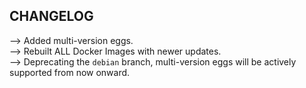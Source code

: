 ## CHANGELOG

⟶ Added multi-version eggs.<br>
⟶ Rebuilt ALL Docker Images with newer updates.<br>
⟶ Deprecating the `debian` branch, multi-version eggs will be actively supported from now onward.